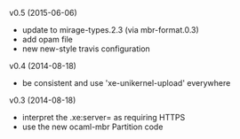 v0.5 (2015-06-06)
* update to mirage-types.2.3 (via mbr-format.0.3)
* add opam file
* new new-style travis configuration

v0.4 (2014-08-18)
* be consistent and use 'xe-unikernel-upload' everywhere

v0.3 (2014-08-18)
* interpret the .xe:server=<IP> as requiring HTTPS
* use the new ocaml-mbr Partition code
